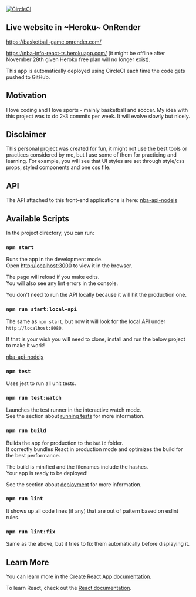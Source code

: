 [![CircleCI](https://circleci.com/gh/lucastagliani/nba-info-react-ts/tree/main.svg?style=svg)](https://circleci.com/gh/lucastagliani/nba-info-react-ts/tree/main)

## Live website in ~Heroku~ OnRender

https://basketball-game.onrender.com/ 

https://nba-info-react-ts.herokuapp.com/ (it might be offline after November 28th given Heroku free plan will no longer exist).


This app is automatically deployed using CircleCI each time the code gets pushed to GitHub.

## Motivation

I love coding and I love sports - mainly basketball and soccer. My idea with this project was to do 2-3 commits per week. It will evolve slowly but nicely.

## Disclaimer

This personal project was created for fun, it might not use the best tools or practices considered by me, but I use some of them for practicing and learning. For example, you will see that UI styles are set through style/css props, styled components and one css file.

## API

The API attached to this front-end applications is here: [nba-api-nodejs](https://github.com/lucastagliani/nba-api-nodejs)

## Available Scripts

In the project directory, you can run:

### `npm start`

Runs the app in the development mode.\
Open [http://localhost:3000](http://localhost:3000) to view it in the browser.

The page will reload if you make edits.\
You will also see any lint errors in the console.

You don't need to run the API locally because it will hit the production one.

### `npm run start:local-api`

The same as `npm start`, but now it will look for the local API under `http://localhost:8080`.

If that is your wish you will need to clone, install and run the below project to make it work!

[nba-api-nodejs](https://github.com/lucastagliani/nba-api-nodejs)

### `npm test`

Uses jest to run all unit tests.

### `npm run test:watch`

Launches the test runner in the interactive watch mode.\
See the section about [running tests](https://facebook.github.io/create-react-app/docs/running-tests) for more information.

### `npm run build`

Builds the app for production to the `build` folder.\
It correctly bundles React in production mode and optimizes the build for the best performance.

The build is minified and the filenames include the hashes.\
Your app is ready to be deployed!

See the section about [deployment](https://facebook.github.io/create-react-app/docs/deployment) for more information.

### `npm run lint`

It shows up all code lines (if any) that are out of pattern based on eslint rules.

### `npm run lint:fix`

Same as the above, but it tries to fix them automatically before displaying it.

## Learn More

You can learn more in the [Create React App documentation](https://facebook.github.io/create-react-app/docs/getting-started).

To learn React, check out the [React documentation](https://reactjs.org/).
